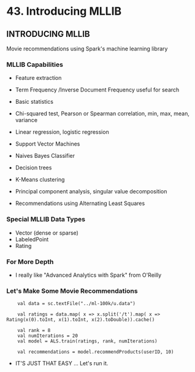 # 43. Introducing MLLIB

## INTRODUCING MLLIB
Movie recommendations using Spark's machine learning library

### MLLIB Capabilities
* Feature extraction
 * Term Frequency /Inverse Document Frequency useful for search

* Basic statistics
 * Chi-squared test, Pearson or Spearman correlation, min, max, mean, variance

* Linear regression, logistic regression
* Support Vector Machines
* Naives Bayes Classifier
* Decision trees
* K-Means clustering
* Principal component analysis, singular value decomposition
* Recommendations using Alternating Least Squares

### Special MLLIB Data Types
* Vector (dense or sparse)
* LabeledPoint
* Rating

### For More Depth
* I really like "Advanced Analytics with Spark" from O'Reilly

### Let's Make Some Movie Recommendations
```
	val data = sc.textFile("../ml-100k/u.data")

	val ratings = data.map( x => x.split('/t').map( x => Rating(x(0).toInt, x(1).toInt, x(2).toDouble)).cache()

	val rank = 8
	val numIterations = 20
	val model = ALS.train(ratings, rank, numIterations)

	val recommendations = model.recommendProducts(userID, 10)
```
* IT'S JUST THAT EASY ... Let's run it.